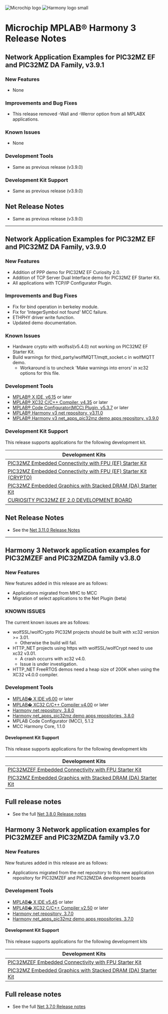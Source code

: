 ![Microchip logo](https://raw.githubusercontent.com/wiki/Microchip-MPLAB-Harmony/Microchip-MPLAB-Harmony.github.io/images/microchip_logo.png)
![Harmony logo small](https://raw.githubusercontent.com/wiki/Microchip-MPLAB-Harmony/Microchip-MPLAB-Harmony.github.io/images/microchip_mplab_harmony_logo_small.png)

# Microchip MPLAB® Harmony 3 Release Notes

## Network Application Examples for PIC32MZ EF and PIC32MZ DA Family, v3.9.1

### New Features
- None

### Improvements and Bug Fixes
- This release removed -Wall and -Werror option from all MPLABX applications.

### Known Issues
- None

### Development Tools
- Same as previous release (v3.9.0)

### Development Kit Support
- Same as previous release (v3.9.0)

## Net Release Notes
- Same as previous release (v3.9.0)

---
## Network Application Examples for PIC32MZ EF and PIC32MZ DA Family, v3.9.0

### New Features
- Addition of PPP demo for PIC32MZ EF Curiosity 2.0.
- Addition of TCP Server Dual Interface demo for PIC32MZ EF Starter Kit.
- All applications with TCP/IP Configurator Plugin.

### Improvements and Bug Fixes
- Fix for bind operation in berkeley module.
- Fix for 'IntegerSymbol not found' MCC failure.
- ETHPHY driver write function.
- Updated demo documentation.

### Known Issues
- Hardware crypto with wolfssl(v5.4.0) not working on PIC32MZ EF Starter Kit.
- Build warnings for third_party/wolfMQTT/mqtt_socket.c in wolfMQTT demo.
    - Workaround is to uncheck 'Make warnings into errors' in xc32 options for this file.


### Development Tools

- [MPLAB® X IDE, v6.15](https://www.microchip.com/mplab/mplab-x-ide) or later
- [MPLAB® XC32 C/C++ Compiler, v4.35](https://www.microchip.com/mplab/compilers) or later
- [MPLAB® Code Configurator(MCC) Plugin, v5.3.7](https://www.microchip.com/en-us/tools-resources/configure/mplab-code-configurator) or later
- [MPLAB® Harmony v3 net repository, v3.11.0](https://github.com/Microchip-MPLAB-Harmony/net/tree/v3.11.0)
- [MPLAB® Harmony v3 net\_apps\_pic32mz demo apps repository, v3.9.0](https://github.com/Microchip-MPLAB-Harmony/net_apps_pic32mz/tree/v3.9.0)

### Development Kit Support

This release supports applications for the following development kit.

| Development Kits |
| --- |
| [PIC32MZ Embedded Connectivity with FPU (EF) Starter Kit](https://www.microchip.com/en-us/development-tool/DM320007)|
| [PIC32MZ Embedded Connectivity with FPU (EF) Starter Kit (CRYPTO)](https://www.microchip.com/en-us/development-tool/DM320007-C)|
| [PIC32MZ Embedded Graphics with Stacked DRAM (DA) Starter Kit](https://www.microchip.com/en-us/development-tool/DM320010-C) |
| [CURIOSITY PIC32MZ EF 2.0 DEVELOPMENT BOARD](https://www.microchip.com/en-us/development-tool/DM320209) |



## Net Release Notes

- See the [Net 3.11.0 Release Notes](https://github.com/Microchip-MPLAB-Harmony/net/tree/v3.11.0)

---
## Harmony 3 Network application examples for PIC32MZEF and PIC32MZDA family  v3.8.0

### New Features
New features added in this release are as follows:

- Applications migrated from MHC to MCC
- Migration of select applications to the Net Plugin (beta)

### KNOWN ISSUES

The current known issues are as follows:
* wolfSSL/wolfCrypto PIC32M projects should be built with xc32 version >= 3.01.
    - Otherwise the build will fail.
* HTTP_NET projects using https with wolfSSL/wolfCrypt need to use xc32 v3.01.
    - A crash occurrs with xc32 v4.0.
    - Issue is under investigation.
* HTTP_NET FreeRTOS demos need a heap size of 200K when using the XC32 v4.0.0 compiler.


 

### Development Tools

- [MPLAB� X IDE v6.00](https://www.microchip.com/mplab/mplab-x-ide) or later
- [MPLAB� XC32 C/C++ Compiler v4.00](https://www.microchip.com/mplab/compilers) or later
- [Harmony net repository, 3.8.0](https://github.com/Microchip-MPLAB-Harmony/net/tree/v3.8.0)
- [Harmony net_apps_pic32mz demo apps repositories, 3.8.0](https://github.com/Microchip-MPLAB-Harmony/net_apps_pic32mz/tree/v3.8.0)
- MPLAB Code Configurator (MCC), 5.1.2
- MCC Harmony Core, 1.1.0

#### Development Kit Support

This release supports applications for the following development kits

| Development Kits |
| --- |
| [PIC32MZEF Embedded Connectivity with FPU Starter Kit](https://www.microchip.com/DevelopmentTools/ProductDetails/DM320007-C) |
| [PIC32MZ Embedded Graphics with Stacked DRAM (DA) Starter Kit](https://www.microchip.com/developmenttools/ProductDetails/DM320010-C) |


## Full release notes

- See the full [Net 3.8.0 Release notes](https://github.com/Microchip-MPLAB-Harmony/net/tree/v3.8.0)


## Harmony 3 Network application examples for PIC32MZEF and PIC32MZDA family  v3.7.0

### New Features
New features added in this release are as follows:

- Applications migrated from the net repository to this new application repository for PIC32MZEF and PIC32MZDA development boards


### Development Tools

- [MPLAB� X IDE v5.45](https://www.microchip.com/mplab/mplab-x-ide) or later
- [MPLAB� XC32 C/C++ Compiler v2.50](https://www.microchip.com/mplab/compilers) or later
- [Harmony net repository, 3.7.0](https://github.com/Microchip-MPLAB-Harmony/net/tree/v3.7.0)
- [Harmony net_apps_pic32mz demo apps repositories, 3.7.0](https://github.com/Microchip-MPLAB-Harmony/net_apps_pic32mz/tree/v3.7.0)


#### Development Kit Support

This release supports applications for the following development kits

| Development Kits |
| --- |
| [PIC32MZEF Embedded Connectivity with FPU Starter Kit](https://www.microchip.com/DevelopmentTools/ProductDetails/DM320007-C) |
| [PIC32MZ Embedded Graphics with Stacked DRAM (DA) Starter Kit](https://www.microchip.com/developmenttools/ProductDetails/DM320010-C) |


## Full release notes

- See the full [Net 3.7.0 Release notes](https://github.com/Microchip-MPLAB-Harmony/net/tree/v3.7.0)


